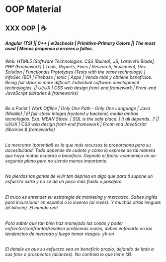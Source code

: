 # OOP Material
## XXX OOP | ☕
##### Angular (TS) || C++ | w3schools | Primitive-Primary Colors || The most used | Menos propenso a errores o fallos.
###### Web: HTML5 [Software Technologies: CSS (Bulma), JS, Laravel’s Blade], PHP (Framework) | Tools, Reports, Fixes | Research, Implement, Dev. Solution | Functionals Prototypes (Tests with the same technology) | InfoSec (BD) | Firebase | Ionic | Apps | Vende más y obtiene beneficios. Being full stack is more difficult. Individual software development technologies. || UI/UX | CSS web design front-end framework | Front-end JavaScript (libraries & frameworks)
###### Be a Purist | Work Offline | Only One Path - Only One Language | Java (Mobile) | El full-stack integra frontend y backend, media ambas tecnologías. Exp: MEAN Stack. | SQL is the safe place. | It all depends...? || UI/UX | CSS web design front-end framework | Front-end JavaScript (libraries & frameworks)
###### La mercante (potential) es la que más recursos te proporciona para su accesibilidad. Todo depende de cuánto y cómo lo exprese de tal manera que haya mutuo acuerdo o beneficio. Dejando el factor económico en un segundo plano pero no siendo menos importante.
###### No pierdas las ganas de vivir tan deprisa en algo que para ti supone un esfuerzo extra y no se da un poco más fluido o pasajero.
###### El truco es entender su estrategia de marketing y mercadeo. Sabes inglés para incursionar en español o lo inverso (al revés). Y muchas otras lenguas (el bitcoin). El mundo real.
###### Para saber qué tan bien haz manejado las cosas y poder enfrentar/confrontar/resolver problemas reales, debes enfocarte en las tendencias de mercado y luego tomar riesgos. yk-on
###### El detalle es que su esfuerzo sea en beneficio propio, dejando de lado a sus fans o prospectos (alianzas). No controla lo que tiene ($).
